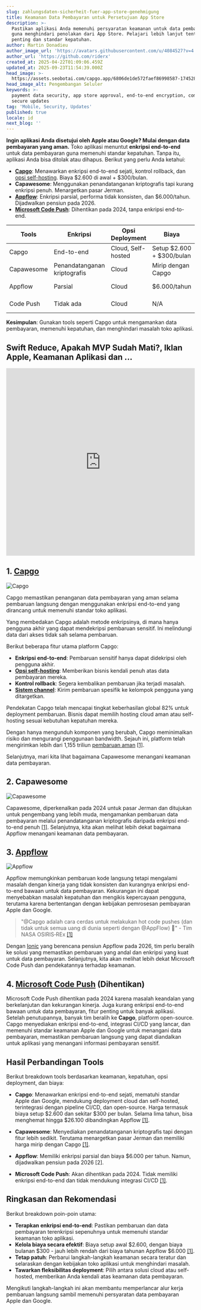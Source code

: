 ```yaml
---
slug: zahlungsdaten-sicherheit-fuer-app-store-genehmigung
title: Keamanan Data Pembayaran untuk Persetujuan App Store
description: >-
  Pastikan aplikasi Anda memenuhi persyaratan keamanan untuk data pembayaran
  guna menghindari penolakan dari App Store. Pelajari lebih lanjut tentang alat
  penting dan standar kepatuhan.
author: Martin Donadieu
author_image_url: 'https://avatars.githubusercontent.com/u/4084527?v=4'
author_url: 'https://github.com/riderx'
created_at: 2025-04-22T01:09:06.459Z
updated_at: 2025-09-23T11:54:39.000Z
head_image: >-
  https://assets.seobotai.com/capgo.app/6806de1de572faef86998587-1745284157740.jpg
head_image_alt: Pengembangan Seluler
keywords: >-
  payment data security, app store approval, end-to-end encryption, compliance,
  secure updates
tag: 'Mobile, Security, Updates'
published: true
locale: id
next_blog: ''
---
```

**Ingin aplikasi Anda disetujui oleh Apple atau Google? Mulai dengan data pembayaran yang aman.** Toko aplikasi menuntut **enkripsi end-to-end** untuk data pembayaran guna memenuhi standar kepatuhan. Tanpa itu, aplikasi Anda bisa ditolak atau dihapus. Berikut yang perlu Anda ketahui:

-   **[Capgo](https://capgo.app/)**: Menawarkan enkripsi end-to-end sejati, kontrol rollback, dan [opsi self-hosting](https://capgo.app/blog/self-hosted-capgo/). Biaya $2.600 di awal + $300/bulan.
-   **Capawesome**: Menggunakan penandatanganan kriptografis tapi kurang enkripsi penuh. Menargetkan pasar Jerman.
-   **[Appflow](https://ionic.io/appflow/live-updates)**: Enkripsi parsial, performa tidak konsisten, dan $6.000/tahun. Dijadwalkan pensiun pada 2026.
-   **[Microsoft Code Push](https://www.reddit.com/r/reactnative/comments/1dsorxn/end_of_appcenter_x_codepush_for_2025_march/)**: Dihentikan pada 2024, tanpa enkripsi end-to-end.

| **Tools** | **Enkripsi** | **Opsi Deployment** | **Biaya** | **Status** |
| --- | --- | --- | --- | --- |
| Capgo | End-to-end | Cloud, Self-hosted | Setup $2.600 + $300/bulan | Aktif |
| Capawesome | Penandatanganan kriptografis | Cloud | Mirip dengan Capgo | Aktif |
| Appflow | Parsial | Cloud | $6.000/tahun | Pensiun 2026 |
| Code Push | Tidak ada | Cloud | N/A | Dihentikan 2024 |

**Kesimpulan**: Gunakan tools seperti Capgo untuk mengamankan data pembayaran, memenuhi kepatuhan, dan menghindari masalah toko aplikasi.

## Swift Reduce, Apakah MVP Sudah Mati?, Iklan Apple, Keamanan Aplikasi dan ...

<iframe src="https://www.youtube.com/embed/FsVbZftrPTQ" title="YouTube video player" frameborder="0" allow="accelerometer; autoplay; clipboard-write; encrypted-media; gyroscope; picture-in-picture; web-share" referrerpolicy="strict-origin-when-cross-origin" style="width: 100%; height: 500px;" allowfullscreen></iframe>

## 1. [Capgo](https://capgo.app/)

![Capgo](https://assets.seobotai.com/capgo.app/6806de1de572faef86998587/3963f7973abbc5791f2fae6e45924907.jpg)

Capgo memastikan penanganan data pembayaran yang aman selama pembaruan langsung dengan menggunakan enkripsi end-to-end yang dirancang untuk memenuhi standar toko aplikasi.

Yang membedakan Capgo adalah metode enkripsinya, di mana hanya pengguna akhir yang dapat mendekripsi pembaruan sensitif. Ini melindungi data dari akses tidak sah selama pembaruan.

Berikut beberapa fitur utama platform Capgo:

-   **Enkripsi end-to-end**: Pembaruan sensitif hanya dapat didekripsi oleh pengguna akhir.
-   **[Opsi self-hosting](https://capgo.app/blog/self-hosted-capgo/)**: Memberikan bisnis kendali penuh atas data pembayaran mereka.
-   **Kontrol rollback**: Segera kembalikan pembaruan jika terjadi masalah.
-   **[Sistem channel](https://capgo.app/docs/plugin/cloud-mode/channel-system/)**: Kirim pembaruan spesifik ke kelompok pengguna yang ditargetkan.

Pendekatan Capgo telah mencapai tingkat keberhasilan global 82% untuk deployment pembaruan. Bisnis dapat memilih hosting cloud aman atau self-hosting sesuai kebutuhan kepatuhan mereka.

Dengan hanya mengunduh komponen yang berubah, Capgo meminimalkan risiko dan mengurangi penggunaan bandwidth. Sejauh ini, platform telah mengirimkan lebih dari 1,155 triliun [pembaruan aman](https://capgo.app/docs/plugin/cloud-mode/hybrid-update/) [\[1\]](https://capgo.app/).

Selanjutnya, mari kita lihat bagaimana Capawesome menangani keamanan data pembayaran.

## 2. Capawesome

![Capawesome](https://assets.seobotai.com/capgo.app/6806de1de572faef86998587/04d155e1ac5e3041660c0e8da59e2e54.jpg)

Capawesome, diperkenalkan pada 2024 untuk pasar Jerman dan ditujukan untuk pengembang yang lebih muda, mengamankan pembaruan data pembayaran melalui penandatanganan kriptografis daripada enkripsi end-to-end penuh [\[1\]](https://capgo.app/). Selanjutnya, kita akan melihat lebih dekat bagaimana Appflow menangani keamanan data pembayaran.

## 3. [Appflow](https://ionic.io/appflow/live-updates)

![Appflow](https://assets.seobotai.com/capgo.app/6806de1de572faef86998587/f6bc7b408415ab449b606f457e137ee1.jpg)

Appflow memungkinkan pembaruan kode langsung tetapi mengalami masalah dengan kinerja yang tidak konsisten dan kurangnya enkripsi end-to-end bawaan untuk data pembayaran. Kekurangan ini dapat menyebabkan masalah kepatuhan dan mengikis kepercayaan pengguna, terutama karena bertentangan dengan kebijakan pemrosesan pembayaran Apple dan Google.

> "@Capgo adalah cara cerdas untuk melakukan hot code pushes (dan tidak untuk semua uang di dunia seperti dengan @AppFlow) 🙂" - Tim NASA OSIRIS‑REx [\[1\]](https://capgo.app/)

Dengan [Ionic](https://ionicframework.com/) yang berencana pensiun Appflow pada 2026, tim perlu beralih ke solusi yang memastikan pembaruan yang andal dan enkripsi yang kuat untuk data pembayaran. Selanjutnya, kita akan melihat lebih dekat Microsoft Code Push dan pendekatannya terhadap keamanan.

## 4. [Microsoft Code Push](https://www.reddit.com/r/reactnative/comments/1dsorxn/end_of_appcenter_x_codepush_for_2025_march/) (Dihentikan)

Microsoft Code Push dihentikan pada 2024 karena masalah keandalan yang berkelanjutan dan kekurangan kinerja. Juga kurang enkripsi end-to-end bawaan untuk data pembayaran, fitur penting untuk banyak aplikasi. Setelah penutupannya, banyak tim beralih ke **Capgo**, platform open-source. Capgo menyediakan enkripsi end-to-end, integrasi CI/CD yang lancar, dan memenuhi standar keamanan Apple dan Google untuk menangani data pembayaran, memastikan pembaruan langsung yang dapat diandalkan untuk aplikasi yang menangani informasi pembayaran sensitif.

## Hasil Perbandingan Tools

Berikut breakdown tools berdasarkan keamanan, kepatuhan, opsi deployment, dan biaya:

-   **Capgo**: Menawarkan enkripsi end-to-end sejati, mematuhi standar Apple dan Google, mendukung deployment cloud dan self-hosted, terintegrasi dengan pipeline CI/CD, dan open-source. Harga termasuk biaya setup $2.600 dan sekitar $300 per bulan. Selama lima tahun, bisa menghemat hingga $26.100 dibandingkan Appflow [\[1\]](https://capgo.app/).
    
-   **Capawesome**: Menyediakan penandatanganan kriptografis tapi dengan fitur lebih sedikit. Terutama menargetkan pasar Jerman dan memiliki harga mirip dengan Capgo [\[1\]](https://capgo.app/).
    
-   **Appflow**: Memiliki enkripsi parsial dan biaya $6.000 per tahun. Namun, dijadwalkan pensiun pada 2026 \[2\].
    
-   **Microsoft Code Push**: Akan dihentikan pada 2024. Tidak memiliki enkripsi end-to-end dan tidak mendukung integrasi CI/CD [\[1\]](https://capgo.app/).
    

## Ringkasan dan Rekomendasi

Berikut breakdown poin-poin utama:

-   **Terapkan enkripsi end-to-end**: Pastikan pembaruan dan data pembayaran terenkripsi sepenuhnya untuk memenuhi standar keamanan toko aplikasi.
-   **Kelola biaya secara efektif**: Biaya setup awal $2.600, dengan biaya bulanan $300 - jauh lebih rendah dari biaya tahunan Appflow $6.000 [\[1\]](https://capgo.app/).
-   **Tetap patuh**: Perbarui langkah-langkah keamanan secara teratur dan selaraskan dengan kebijakan toko aplikasi untuk menghindari masalah.
-   **Tawarkan fleksibilitas deployment**: Pilih antara solusi cloud atau self-hosted, memberikan Anda kendali atas keamanan data pembayaran.

Mengikuti langkah-langkah ini akan membantu memperlancar alur kerja pembaruan langsung sambil memenuhi persyaratan data pembayaran Apple dan Google.

